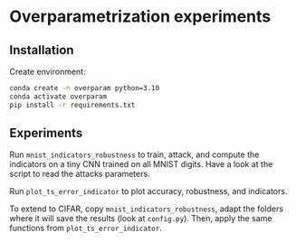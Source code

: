 # Overparametrization experiments

## Installation
Create environment:
```bash
conda create -n overparam python=3.10
conda activate overparam
pip install -r requirements.txt
```

## Experiments

Run `mnist_indicators_robustness` to train, attack, and compute the indicators on a tiny CNN trained on all MNIST digits.
Have a look at the script to read the attacks parameters.

Run `plot_ts_error_indicator` to plot accuracy, robustness, and indicators.

To extend to CIFAR, copy `mnist_indicators_robustness`, adapt the folders where it will save the results (look at `config.py`).
Then, apply the same functions from `plot_ts_error_indicator`.